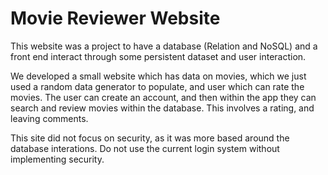 # Movie Reviewer Website
This website was a project to have a database (Relation and NoSQL) and a front end interact through some persistent dataset and user interaction.

We developed a small website which has data on movies, which we just used a random data generator to populate, and user which can rate the movies. 
The user can create an account, and then within the app they can search and review movies within the database. This involves a rating, and leaving comments.

This site did not focus on security, as it was more based around the database interations. 
Do not use the current login system without implementing security.
